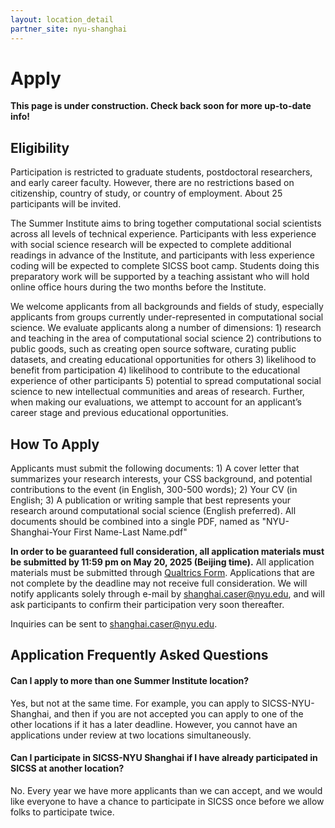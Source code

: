 ```yaml
---
layout: location_detail
partner_site: nyu-shanghai
---
```


[//]: # (Update the following info to match your location!)

# Apply

**This page is under construction. Check back soon for more up-to-date info!**

## Eligibility

Participation is restricted to  graduate students, postdoctoral researchers, and early career faculty. However, there are no restrictions based on citizenship, country of study, or country of employment. About 25 participants will be invited.

The Summer Institute aims to bring together computational social scientists across all levels of technical experience. Participants with less experience with social science research will be expected to complete additional readings in advance of the Institute, and participants with less experience coding will be expected to complete SICSS boot camp. Students doing this preparatory work will be supported by a teaching assistant who will hold online office hours during the two months before the Institute.

We welcome applicants from all backgrounds and fields of study, especially applicants from groups currently under-represented in computational social science. We evaluate applicants along a number of dimensions: 1) research and teaching in the area of computational social science 2) contributions to public goods, such as creating open source software, curating public datasets, and creating educational opportunities for others 3) likelihood to benefit from participation 4) likelihood to contribute to the educational experience of other participants 5) potential to spread computational social science to new intellectual communities and areas of research. Further, when making our evaluations, we attempt to account for an applicant’s career stage and previous educational opportunities.

## How To Apply

Applicants must submit the following documents: 1) A cover letter that summarizes your research interests, your CSS background, and potential contributions to the event (in English, 300-500 words); 2) Your CV (in English; 3) A publication or writing sample that best represents your research around computational social science (English preferred). All documents should be combined into a single PDF, named as "NYU-Shanghai-Your First Name-Last Name.pdf"

**In order to be guaranteed full consideration, all application materials must be submitted by 11:59 pm on May 20, 2025 (Beijing time).** All application materials must be submitted through [Qualtrics Form](https://nyu.qualtrics.com/jfe/form/SV_3gG6oBSzKPpzaxU). Applications that are not complete by the deadline may not receive full consideration. We will notify applicants solely through e-mail by shanghai.caser@nyu.edu, and will ask participants to confirm their participation very soon thereafter.

Inquiries can be sent to shanghai.caser@nyu.edu.

## Application Frequently Asked Questions

#### Can I apply to more than one Summer Institute location?

Yes, but not at the same time. For example, you can apply to SICSS-NYU-Shanghai, and then if you are not accepted you can apply to one of the other locations if it has a later deadline. However, you cannot have an applications under review at two locations simultaneously.

#### Can I participate in SICSS-NYU Shanghai if I have already participated in SICSS at another location?

No. Every year we have more applicants than we can accept, and we would like everyone to have a chance to participate in SICSS once before we allow folks to participate twice.
